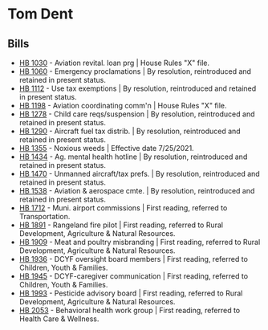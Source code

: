 # Tom Dent
## Bills
* [HB 1030](/bill/2021-22/hb/1030/) - Aviation revital. loan prg | House Rules "X" file.
* [HB 1060](/bill/2021-22/hb/1060/) - Emergency proclamations | By resolution, reintroduced and retained in present status.
* [HB 1112](/bill/2021-22/hb/1112/) - Use tax exemptions | By resolution, reintroduced and retained in present status.
* [HB 1198](/bill/2021-22/hb/1198/) - Aviation coordinating comm'n | House Rules "X" file.
* [HB 1278](/bill/2021-22/hb/1278/) - Child care reqs/suspension | By resolution, reintroduced and retained in present status.
* [HB 1290](/bill/2021-22/hb/1290/) - Aircraft fuel tax distrib. | By resolution, reintroduced and retained in present status.
* [HB 1355](/bill/2021-22/hb/1355/) - Noxious weeds | Effective date 7/25/2021.
* [HB 1434](/bill/2021-22/hb/1434/) - Ag. mental health hotline | By resolution, reintroduced and retained in present status.
* [HB 1470](/bill/2021-22/hb/1470/) - Unmanned aircraft/tax prefs. | By resolution, reintroduced and retained in present status.
* [HB 1538](/bill/2021-22/hb/1538/) - Aviation & aerospace cmte. | By resolution, reintroduced and retained in present status.
* [HB 1712](/bill/2021-22/hb/1712/) - Muni. airport commissions | First reading, referred to Transportation.
* [HB 1891](/bill/2021-22/hb/1891/) - Rangeland fire pilot | First reading, referred to Rural Development, Agriculture & Natural Resources.
* [HB 1909](/bill/2021-22/hb/1909/) - Meat and poultry misbranding | First reading, referred to Rural Development, Agriculture & Natural Resources.
* [HB 1936](/bill/2021-22/hb/1936/) - DCYF oversight board members | First reading, referred to Children, Youth & Families.
* [HB 1945](/bill/2021-22/hb/1945/) - DCYF-caregiver communication | First reading, referred to Children, Youth & Families.
* [HB 1993](/bill/2021-22/hb/1993/) - Pesticide advisory board | First reading, referred to Rural Development, Agriculture & Natural Resources.
* [HB 2053](/bill/2021-22/hb/2053/) - Behavioral health work group | First reading, referred to Health Care & Wellness.
